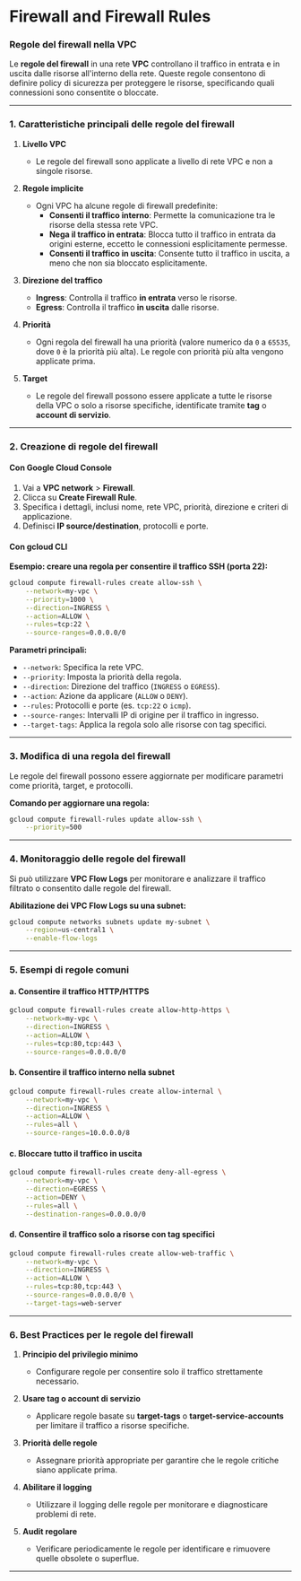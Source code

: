 
# Firewall and Firewall Rules



### **Regole del firewall nella VPC**

Le **regole del firewall** in una rete **VPC** controllano il traffico in entrata e in uscita dalle risorse all'interno della rete. Queste regole consentono di definire policy di sicurezza per proteggere le risorse, specificando quali connessioni sono consentite o bloccate.

---

### **1. Caratteristiche principali delle regole del firewall**

1. **Livello VPC**
   - Le regole del firewall sono applicate a livello di rete VPC e non a singole risorse.
   
2. **Regole implicite**
   - Ogni VPC ha alcune regole di firewall predefinite:
     - **Consenti il traffico interno**: Permette la comunicazione tra le risorse della stessa rete VPC.
     - **Nega il traffico in entrata**: Blocca tutto il traffico in entrata da origini esterne, eccetto le connessioni esplicitamente permesse.
     - **Consenti il traffico in uscita**: Consente tutto il traffico in uscita, a meno che non sia bloccato esplicitamente.

3. **Direzione del traffico**
   - **Ingress**: Controlla il traffico **in entrata** verso le risorse.
   - **Egress**: Controlla il traffico **in uscita** dalle risorse.

4. **Priorità**
   - Ogni regola del firewall ha una priorità (valore numerico da `0` a `65535`, dove `0` è la priorità più alta). Le regole con priorità più alta vengono applicate prima.

5. **Target**
   - Le regole del firewall possono essere applicate a tutte le risorse della VPC o solo a risorse specifiche, identificate tramite **tag** o **account di servizio**.

---

### **2. Creazione di regole del firewall**

#### **Con Google Cloud Console**
1. Vai a **VPC network** > **Firewall**.
2. Clicca su **Create Firewall Rule**.
3. Specifica i dettagli, inclusi nome, rete VPC, priorità, direzione e criteri di applicazione.
4. Definisci **IP source/destination**, protocolli e porte.

#### **Con gcloud CLI**

**Esempio: creare una regola per consentire il traffico SSH (porta 22):**
```bash
gcloud compute firewall-rules create allow-ssh \
    --network=my-vpc \
    --priority=1000 \
    --direction=INGRESS \
    --action=ALLOW \
    --rules=tcp:22 \
    --source-ranges=0.0.0.0/0
```

**Parametri principali:**
- `--network`: Specifica la rete VPC.
- `--priority`: Imposta la priorità della regola.
- `--direction`: Direzione del traffico (`INGRESS` o `EGRESS`).
- `--action`: Azione da applicare (`ALLOW` o `DENY`).
- `--rules`: Protocolli e porte (es. `tcp:22` o `icmp`).
- `--source-ranges`: Intervalli IP di origine per il traffico in ingresso.
- `--target-tags`: Applica la regola solo alle risorse con tag specifici.

---

### **3. Modifica di una regola del firewall**

Le regole del firewall possono essere aggiornate per modificare parametri come priorità, target, e protocolli.

**Comando per aggiornare una regola:**
```bash
gcloud compute firewall-rules update allow-ssh \
    --priority=500
```

---

### **4. Monitoraggio delle regole del firewall**

Si può utilizzare **VPC Flow Logs** per monitorare e analizzare il traffico filtrato o consentito dalle regole del firewall.

**Abilitazione dei VPC Flow Logs su una subnet:**
```bash
gcloud compute networks subnets update my-subnet \
    --region=us-central1 \
    --enable-flow-logs
```

---

### **5. Esempi di regole comuni**

#### **a. Consentire il traffico HTTP/HTTPS**
```bash
gcloud compute firewall-rules create allow-http-https \
    --network=my-vpc \
    --direction=INGRESS \
    --action=ALLOW \
    --rules=tcp:80,tcp:443 \
    --source-ranges=0.0.0.0/0
```

#### **b. Consentire il traffico interno nella subnet**
```bash
gcloud compute firewall-rules create allow-internal \
    --network=my-vpc \
    --direction=INGRESS \
    --action=ALLOW \
    --rules=all \
    --source-ranges=10.0.0.0/8
```

#### **c. Bloccare tutto il traffico in uscita**
```bash
gcloud compute firewall-rules create deny-all-egress \
    --network=my-vpc \
    --direction=EGRESS \
    --action=DENY \
    --rules=all \
    --destination-ranges=0.0.0.0/0
```

#### **d. Consentire il traffico solo a risorse con tag specifici**
```bash
gcloud compute firewall-rules create allow-web-traffic \
    --network=my-vpc \
    --direction=INGRESS \
    --action=ALLOW \
    --rules=tcp:80,tcp:443 \
    --source-ranges=0.0.0.0/0 \
    --target-tags=web-server
```

---

### **6. Best Practices per le regole del firewall**

1. **Principio del privilegio minimo**
   - Configurare regole per consentire solo il traffico strettamente necessario.

2. **Usare tag o account di servizio**
   - Applicare regole basate su **target-tags** o **target-service-accounts** per limitare il traffico a risorse specifiche.

3. **Priorità delle regole**
   - Assegnare priorità appropriate per garantire che le regole critiche siano applicate prima.

4. **Abilitare il logging**
   - Utilizzare il logging delle regole per monitorare e diagnosticare problemi di rete.

5. **Audit regolare**
   - Verificare periodicamente le regole per identificare e rimuovere quelle obsolete o superflue.

---




